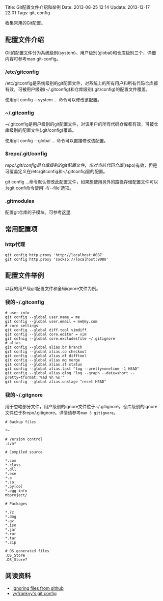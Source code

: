 Title: Git配置文件介绍和举例
Date: 2013-08-25 12:14
Update: 2013-12-17 22:01
Tags: git, config

收集常用的Git配置。

## 配置文件介绍

Git的配置文件分为系统级别(system)、用户级别(global)和仓库级别三个，详细内容可参考man git-config。
### /etc/gitconfig

/etc/gitconfig是系统级别的git配置文件，对系统上的所有用户和所有代码仓库都有效，可被用户级别(~/.gitconfig)和仓库级别(.git/config)的配置文件覆盖。

使用git config --system ... 命令可以修改该配置。

### ~/.gitconfig

~/.gitconfig是用户级别的git配置文件，对该用户的所有代码仓库都有效，可被仓库级别的配置文件(.git/config)覆盖。

使用git config --global ... 命令可以直接修改该配置。

### $repo/.git/config

$repo/.git/config是仓库级别的git配置文件，仅对当前代码仓库($repo)有效，但是可覆盖定义在/etc/gitconfig和~/.gitconfig里的配置。

git config ...命令默认修改此配置文件，如果想使用另外的路径存储配置文件可以为git confi命令使用'-f/--file'选项。

### .gitmodules

配置git仓库的子模块。可参考[这里](https://www.kernel.org/pub/software/scm/git/docs/gitmodules.html).

## 常用配置项
### http代理
    git config http.proxy 'http://localhost:8087'
    git config http.proxy 'socks5://localhost:8088'

## 配置文件举例

以我的用户级git配置文件和全局ignore文件为例。
### 我的~/.gitconfig

	# user info
	git config --global user.name = me
	git config --global user.email = me@my.com
	# core settings
	git config --global diff.tool vimdiff
	git config --global core.editor = vim
	git cofnig --global core.excludesfile ~/.gitignore
	# alias
	git config --global alias.br branch
	git config --global alias.co checkout
	git config --global alias.df difftool
	git config --global alias mg merge
	git config --global alias.st status
	git config --global alias.last "log --pretty=oneline -1 HEAD"
	git config --global alias.glog "log --graph --date=short --pretty=tformat:'%ad %h %s'"
	git config --global alias.unstage "reset HEAD"
	

### 我的~/.gitgnore

用于忽略部分文件，用户级别的ignore文件位于~/.gitignore，仓库级别的ignore文件位于$repo/.gitignore。详情请参考`man 5 gitignore`。

	
	# Backup files

	*~
	 
	# Version control
	.svn*
	
	# Compiled source

	*.com
	*.class
	*.dll
	*.exe
	*.o
	*.so
	*.py[co]
	*.egg-info
	nbproject/
	
	# Packages

	*.7z
	*.dmg
	*.gz
	*.iso
	*.jar
	*.rar
	*.tar
	*.zip
	
	# OS generated files
	.DS_Store
	.DS_Store?

## 阅读资料

*  [Ignoring files from github](https://help.github.com/articles/ignoring-files)
*  [yyfrankyy's git config](http://f2e.us/wiki/git-config.html#!/)

